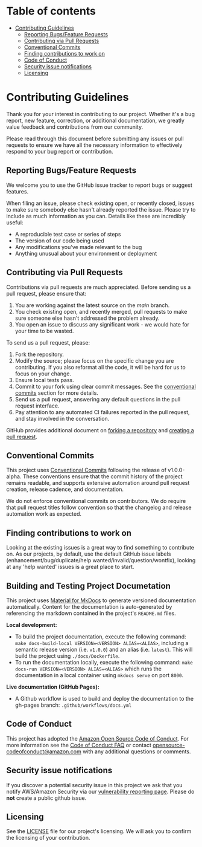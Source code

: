 # Table of contents <!-- omit in toc -->

- [Contributing Guidelines](#contributing-guidelines)
  - [Reporting Bugs/Feature Requests](#reporting-bugsfeature-requests)
  - [Contributing via Pull Requests](#contributing-via-pull-requests)
  - [Conventional Commits](#conventional-commits)
  - [Finding contributions to work on](#finding-contributions-to-work-on)
  - [Code of Conduct](#code-of-conduct)
  - [Security issue notifications](#security-issue-notifications)
  - [Licensing](#licensing)

# Contributing Guidelines

Thank you for your interest in contributing to our project. Whether it's a bug report, new feature, correction, or additional
documentation, we greatly value feedback and contributions from our community.

Please read through this document before submitting any issues or pull requests to ensure we have all the necessary
information to effectively respond to your bug report or contribution.

## Reporting Bugs/Feature Requests

We welcome you to use the GitHub issue tracker to report bugs or suggest features.

When filing an issue, please check existing open, or recently closed, issues to make sure somebody else hasn't already
reported the issue. Please try to include as much information as you can. Details like these are incredibly useful:

* A reproducible test case or series of steps
* The version of our code being used
* Any modifications you've made relevant to the bug
* Anything unusual about your environment or deployment

## Contributing via Pull Requests

Contributions via pull requests are much appreciated. Before sending us a pull request, please ensure that:

1. You are working against the latest source on the *main* branch.
2. You check existing open, and recently merged, pull requests to make sure someone else hasn't addressed the problem already.
3. You open an issue to discuss any significant work - we would hate for your time to be wasted.

To send us a pull request, please:

1. Fork the repository.
2. Modify the source; please focus on the specific change you are contributing. If you also reformat all the code, it will be hard for us to focus on your change.
3. Ensure local tests pass.
4. Commit to your fork using clear commit messages. See the [conventional commits](#conventional-commits) section for more details.
5. Send us a pull request, answering any default questions in the pull request interface.
6. Pay attention to any automated CI failures reported in the pull request, and stay involved in the conversation.

GitHub provides additional document on [forking a repository](https://help.github.com/articles/fork-a-repo/) and
[creating a pull request](https://help.github.com/articles/creating-a-pull-request/).

## Conventional Commits

This project uses [Conventional Commits](https://www.conventionalcommits.org/en/v1.0.0/) following the release of v1.0.0-alpha. These conventions ensure that the commit history of the project remains readable, and supports extensive automation around pull request creation, release cadence, and documentation.

We do not enforce conventional commits on contributors. We do require that pull request titles follow convention so that the changelog and release automation work as expected.


## Finding contributions to work on
Looking at the existing issues is a great way to find something to contribute on. As our projects, by default, use the default GitHub issue labels (enhancement/bug/duplicate/help wanted/invalid/question/wontfix), looking at any 'help wanted' issues is a great place to start.

## Building and Testing Project Documetation
This project uses [Material for MkDocs](https://squidfunk.github.io/mkdocs-material/) to generate versioned documentation automatically. Content for the documentation is auto-generated by referencing the markdown contained in the project's `README.md` files.

**Local development:**

* To build the project documentation, execute the following command: `make docs-build-local VERSION=<VERSION> ALIAS=<ALIAS>`, including a semantic release version (i.e. `v1.0.0`) and an alias (i.e. `latest`). This will build the project using `./docs/Dockerfile`.
* To run the documentation locally, execute the following command: `make docs-run VERSION=<VERSION> ALIAS=<ALIAS>` which runs the documentation in a local container using `mkdocs serve` on port `8000`.

**Live documentation (GitHub Pages):**

* A Github workflow is used to build and deploy the documentation to the gh-pages branch: `.github/workflows/docs.yml`

## Code of Conduct

This project has adopted the [Amazon Open Source Code of Conduct](https://aws.github.io/code-of-conduct).
For more information see the [Code of Conduct FAQ](https://aws.github.io/code-of-conduct-faq) or contact
opensource-codeofconduct@amazon.com with any additional questions or comments.

## Security issue notifications

If you discover a potential security issue in this project we ask that you notify AWS/Amazon Security via our [vulnerability reporting page](http://aws.amazon.com/security/vulnerability-reporting/). Please do **not** create a public github issue.

## Licensing

See the [LICENSE](https://github.com/aws-games/cloud-game-development-toolkit/blob/main/LICENSE) file for our project's licensing. We will ask you to confirm the licensing of your contribution.
